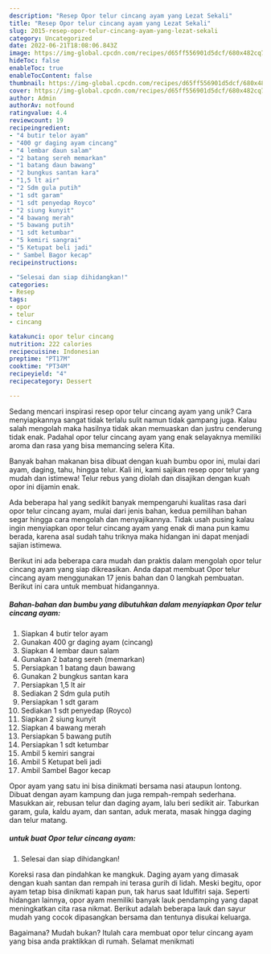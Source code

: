 ```yaml
---
description: "Resep Opor telur cincang ayam yang Lezat Sekali"
title: "Resep Opor telur cincang ayam yang Lezat Sekali"
slug: 2015-resep-opor-telur-cincang-ayam-yang-lezat-sekali
category: Uncategorized
date: 2022-06-21T18:08:06.843Z
image: https://img-global.cpcdn.com/recipes/d65ff556901d5dcf/680x482cq70/opor-telur-cincang-ayam-foto-resep-utama.jpg
hideToc: false
enableToc: true
enableTocContent: false
thumbnail: https://img-global.cpcdn.com/recipes/d65ff556901d5dcf/680x482cq70/opor-telur-cincang-ayam-foto-resep-utama.jpg
cover: https://img-global.cpcdn.com/recipes/d65ff556901d5dcf/680x482cq70/opor-telur-cincang-ayam-foto-resep-utama.jpg
author: Admin
authorAv: notfound
ratingvalue: 4.4
reviewcount: 19
recipeingredient:
- "4 butir telor ayam"
- "400 gr daging ayam cincang"
- "4 lembar daun salam"
- "2 batang sereh memarkan"
- "1 batang daun bawang"
- "2 bungkus santan kara"
- "1,5 lt air"
- "2 Sdm gula putih"
- "1 sdt garam"
- "1 sdt penyedap Royco"
- "2 siung kunyit"
- "4 bawang merah"
- "5 bawang putih"
- "1 sdt ketumbar"
- "5 kemiri sangrai"
- "5 Ketupat beli jadi"
- " Sambel Bagor kecap"
recipeinstructions:

- "Selesai dan siap dihidangkan!"
categories:
- Resep
tags:
- opor
- telur
- cincang

katakunci: opor telur cincang 
nutrition: 222 calories
recipecuisine: Indonesian
preptime: "PT17M"
cooktime: "PT34M"
recipeyield: "4"
recipecategory: Dessert

---
```





Sedang mencari inspirasi resep opor telur cincang ayam yang unik? Cara menyiapkannya sangat tidak terlalu sulit namun tidak gampang juga. Kalau salah mengolah maka hasilnya tidak akan memuaskan dan justru cenderung tidak enak. Padahal opor telur cincang ayam yang enak selayaknya memiliki aroma dan rasa yang bisa memancing selera Kita.





Banyak bahan makanan bisa dibuat dengan kuah bumbu opor ini, mulai dari ayam, daging, tahu, hingga telur. Kali ini, kami sajikan resep opor telur yang mudah dan istimewa! Telur rebus yang diolah dan disajikan dengan kuah opor ini dijamin enak.

Ada beberapa hal yang sedikit banyak mempengaruhi kualitas rasa dari opor telur cincang ayam, mulai dari jenis bahan, kedua pemilihan bahan segar hingga cara mengolah dan menyajikannya. Tidak usah pusing kalau ingin menyiapkan opor telur cincang ayam yang enak di mana pun kamu berada, karena asal sudah tahu triknya maka hidangan ini dapat menjadi sajian istimewa.






Berikut ini ada beberapa cara mudah dan praktis dalam mengolah opor telur cincang ayam yang siap dikreasikan. Anda dapat membuat Opor telur cincang ayam menggunakan 17 jenis bahan dan 0 langkah pembuatan. Berikut ini cara untuk membuat hidangannya.

<!--inarticleads1-->

##### Bahan-bahan dan bumbu yang dibutuhkan dalam menyiapkan Opor telur cincang ayam:

1. Siapkan 4 butir telor ayam
1. Gunakan 400 gr daging ayam (cincang)
1. Siapkan 4 lembar daun salam
1. Gunakan 2 batang sereh (memarkan)
1. Persiapkan 1 batang daun bawang
1. Gunakan 2 bungkus santan kara
1. Persiapkan 1,5 lt air
1. Sediakan 2 Sdm gula putih
1. Persiapkan 1 sdt garam
1. Sediakan 1 sdt penyedap (Royco)
1. Siapkan 2 siung kunyit
1. Siapkan 4 bawang merah
1. Persiapkan 5 bawang putih
1. Persiapkan 1 sdt ketumbar
1. Ambil 5 kemiri sangrai
1. Ambil 5 Ketupat beli jadi
1. Ambil  Sambel Bagor kecap


Opor ayam yang satu ini bisa dinikmati bersama nasi ataupun lontong. Dibuat dengan ayam kampung dan juga rempah-rempah sederhana. Masukkan air, rebusan telur dan daging ayam, lalu beri sedikit air. Taburkan garam, gula, kaldu ayam, dan santan, aduk merata, masak hingga daging dan telur matang. 

<!--inarticleads2-->

#####  untuk buat Opor telur cincang ayam:


1. Selesai dan siap dihidangkan!

Koreksi rasa dan pindahkan ke mangkuk. Daging ayam yang dimasak dengan kuah santan dan rempah ini terasa gurih di lidah. Meski begitu, opor ayam tetap bisa dinikmati kapan pun, tak harus saat Idulfitri saja. Seperti hidangan lainnya, opor ayam memiliki banyak lauk pendamping yang dapat meningkatkan cita rasa nikmat. Berikut adalah beberapa lauk dan sayur mudah yang cocok dipasangkan bersama dan tentunya disukai keluarga. 

Bagaimana? Mudah bukan? Itulah cara membuat opor telur cincang ayam yang bisa anda praktikkan di rumah. Selamat menikmati
